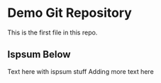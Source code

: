 # Demo Git Repository

This is the first file in this repo.

## Ispsum Below

Text here with ispsum stuff
Adding more text here